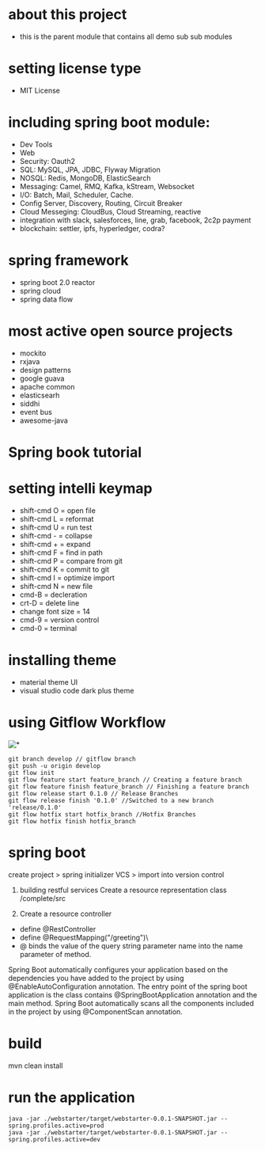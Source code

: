   # about this project
 - this is the parent module that contains all demo sub sub modules

 # setting license type
 - MIT License
 
 # including spring boot module:
 - Dev Tools
 - Web
 - Security: Oauth2
 - SQL: MySQL, JPA, JDBC, Flyway Migration
 - NOSQL: Redis, MongoDB, ElasticSearch
 - Messaging: Camel, RMQ, Kafka, kStream, Websocket
 - I/O: Batch, Mail, Scheduler, Cache.
 - Config Server, Discovery, Routing, Circuit Breaker
 - Cloud Messeging: CloudBus, Cloud Streaming, reactive
 - integration with slack, salesforces, line, grab, facebook, 2c2p payment
 - blockchain: settler, ipfs, hyperledger, codra?
 
 # spring framework 
 - spring boot 2.0 reactor
 - spring cloud
 - spring data flow
 
 # most active open source projects
 - mockito
 - rxjava
 - design patterns
 - google guava
 - apache common
 - elasticsearh
 - siddhi
 - event bus
 - awesome-java
 
 # Spring book tutorial
[](https://www.tutorialspoint.com/spring_boot/index.htm)
[](https://docs.spring.io/spring-boot/docs/2.1.5.RELEASE/reference/htmlsingle/)
 
 # setting intelli keymap
 - shift-cmd O = open file
 - shift-cmd L = reformat
 - shift-cmd U = run test
 - shift-cmd - = collapse 
 - shift-cmd + = expand
 - shift-cmd F = find in path
 - shift-cmd P = compare from git
 - shift-cmd K = commit to git
 - shift-cmd I = optimize import
 - shift-cmd N = new file
 - cmd-B = decleration
 - crt-D = delete line
 - change font size = 14
 - cmd-9 = version control
 - cmd-0 = terminal


 # installing theme
 * material theme UI
 * visual studio code dark plus theme

 # using Gitflow Workflow

![*](https://www.atlassian.com/dam/jcr:61ccc620-5249-4338-be66-94d563f2843c/05%20(2).svg) 
 
    git branch develop // gitflow branch
    git push -u origin develop
    git flow init
    git flow feature start feature_branch // Creating a feature branch    
    git flow feature finish feature_branch // Finishing a feature branch
    git flow release start 0.1.0 // Release Branches
    git flow release finish '0.1.0' //Switched to a new branch 'release/0.1.0'
    git flow hotfix start hotfix_branch //Hotfix Branches
    git flow hotfix finish hotfix_branch

 # spring boot
 create project > spring initializer 
 VCS > import into version control 
 
 1. building restful services
 Create a resource representation class
 /complete/src
 
 2. Create a resource controller
 * define @RestController
 * define @RequestMapping("/greeting")\
 * @ binds the value of the query string parameter name into the name parameter of method.
 
 Spring Boot automatically configures your application based on the dependencies you have added to the project by using @EnableAutoConfiguration annotation. 
 The entry point of the spring boot application is the class contains @SpringBootApplication annotation and the main method. 
 Spring Boot automatically scans all the components included in the project by using @ComponentScan annotation.

# build 
mvn clean install
 
 # run the application
    java -jar ./webstarter/target/webstarter-0.0.1-SNAPSHOT.jar --spring.profiles.active=prod
    java -jar ./webstarter/target/webstarter-0.0.1-SNAPSHOT.jar --spring.profiles.active=dev

 
 
 